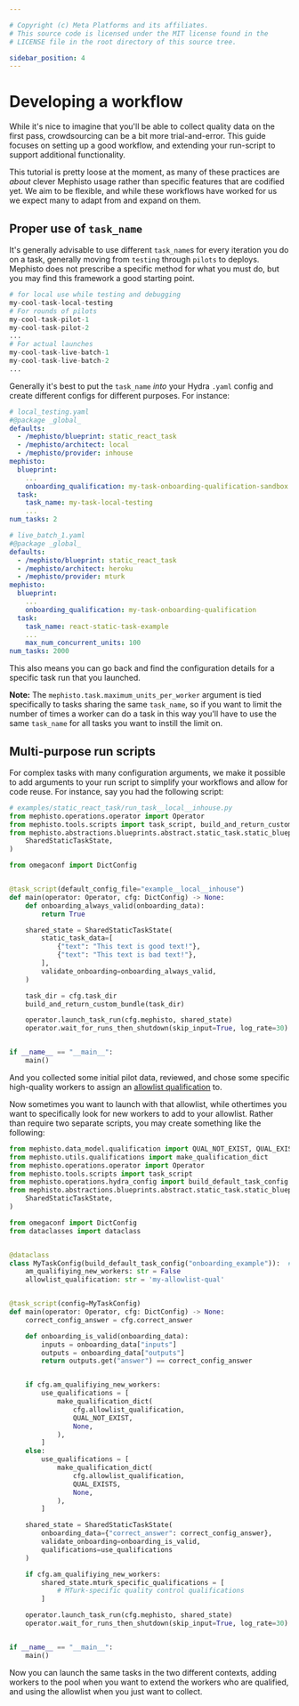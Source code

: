 ```yaml
---

# Copyright (c) Meta Platforms and its affiliates.
# This source code is licensed under the MIT license found in the
# LICENSE file in the root directory of this source tree.

sidebar_position: 4
---
```


# Developing a workflow

While it's nice to imagine that you'll be able to collect quality data on the first pass, crowdsourcing can be a bit more trial-and-error. This guide focuses on setting up a good workflow, and extending your run-script to support additional functionality. 

This tutorial is pretty loose at the moment, as many of these practices are _about_ clever Mephisto usage rather than specific features that are codified yet. We aim to be flexible, and while these workflows have worked for us we expect many to adapt from and expand on them.

## Proper use of `task_name`

It's generally advisable to use different `task_name`s for every iteration you do on a task, generally moving from `testing` through `pilots` to deploys. Mephisto does not prescribe a specific method for what you must do, but you may find this framework a good starting point.

```python
# for local use while testing and debugging
my-cool-task-local-testing
# For rounds of pilots
my-cool-task-pilot-1
my-cool-task-pilot-2
...
# For actual launches
my-cool-task-live-batch-1
my-cool-task-live-batch-2
...
```
Generally it's best to put the `task_name` _into_ your Hydra `.yaml` config and create different configs for different purposes. For instance:
```yaml
# local_testing.yaml
#@package _global_
defaults:
  - /mephisto/blueprint: static_react_task
  - /mephisto/architect: local
  - /mephisto/provider: inhouse
mephisto:
  blueprint:
    ...
    onboarding_qualification: my-task-onboarding-qualification-sandbox
  task:
    task_name: my-task-local-testing
    ...
num_tasks: 2

# live_batch_1.yaml
#@package _global_
defaults:
  - /mephisto/blueprint: static_react_task
  - /mephisto/architect: heroku
  - /mephisto/provider: mturk
mephisto:
  blueprint:
    ...
    onboarding_qualification: my-task-onboarding-qualification
  task:
    task_name: react-static-task-example
    ...
    max_num_concurrent_units: 100
num_tasks: 2000
```
This also means you can go back and find the configuration details for a specific task run that you launched.

**Note:** The `mephisto.task.maximum_units_per_worker` argument is tied specifically to tasks sharing the same `task_name`, so if you want to limit the number of times a worker can do a task in this way you'll have to use the same `task_name` for all tasks you want to instill the limit on.


## Multi-purpose run scripts

For complex tasks with many configuration arguments, we make it possible to add arguments to your run script to simplify your workflows and allow for code reuse. For instance, say you had the following script:
```python
# examples/static_react_task/run_task__local__inhouse.py
from mephisto.operations.operator import Operator
from mephisto.tools.scripts import task_script, build_and_return_custom_bundle
from mephisto.abstractions.blueprints.abstract.static_task.static_blueprint import (
    SharedStaticTaskState,
)

from omegaconf import DictConfig


@task_script(default_config_file="example__local__inhouse")
def main(operator: Operator, cfg: DictConfig) -> None:
    def onboarding_always_valid(onboarding_data):
        return True

    shared_state = SharedStaticTaskState(
        static_task_data=[
            {"text": "This text is good text!"},
            {"text": "This text is bad text!"},
        ],
        validate_onboarding=onboarding_always_valid,
    )

    task_dir = cfg.task_dir
    build_and_return_custom_bundle(task_dir)

    operator.launch_task_run(cfg.mephisto, shared_state)
    operator.wait_for_runs_then_shutdown(skip_input=True, log_rate=30)


if __name__ == "__main__":
    main()
```

And you collected some initial pilot data, reviewed, and chose some specific high-quality workers to assign an [allowlist qualification](../../how_to_use/worker_quality/common_qualification_flows#allowlists-and-blocklists) to.

Now sometimes you want to launch with that allowlist, while othertimes you want to specifically look for new workers to add to your allowlist. Rather than require two separate scripts, you may create something like the following:
```python
from mephisto.data_model.qualification import QUAL_NOT_EXIST, QUAL_EXISTS
from mephisto.utils.qualifications import make_qualification_dict
from mephisto.operations.operator import Operator
from mephisto.tools.scripts import task_script
from mephisto.operations.hydra_config import build_default_task_config
from mephisto.abstractions.blueprints.abstract.static_task.static_blueprint import (
    SharedStaticTaskState,
)

from omegaconf import DictConfig
from dataclasses import dataclass


@dataclass
class MyTaskConfig(build_default_task_config("onboarding_example")):  # type: ignore
    am_qualifiying_new_workers: str = False
    allowlist_qualification: str = 'my-allowlist-qual'


@task_script(config=MyTaskConfig)
def main(operator: Operator, cfg: DictConfig) -> None:
    correct_config_answer = cfg.correct_answer

    def onboarding_is_valid(onboarding_data):
        inputs = onboarding_data["inputs"]
        outputs = onboarding_data["outputs"]
        return outputs.get("answer") == correct_config_answer


    if cfg.am_qualifiying_new_workers:
        use_qualifications = [
            make_qualification_dict(
                cfg.allowlist_qualification,
                QUAL_NOT_EXIST,
                None,
            ),
        ]
    else:
        use_qualifications = [
            make_qualification_dict(
                cfg.allowlist_qualification,
                QUAL_EXISTS,
                None,
            ),
        ]

    shared_state = SharedStaticTaskState(
        onboarding_data={"correct_answer": correct_config_answer},
        validate_onboarding=onboarding_is_valid,
        qualifications=use_qualifications
    )

    if cfg.am_qualifiying_new_workers:
        shared_state.mturk_specific_qualifications = [
            # MTurk-specific quality control qualifications
        ]

    operator.launch_task_run(cfg.mephisto, shared_state)
    operator.wait_for_runs_then_shutdown(skip_input=True, log_rate=30)


if __name__ == "__main__":
    main()

```

Now you can launch the same tasks in the two different contexts, adding workers to the pool when you want to extend the workers who are qualified, and using the allowlist when you just want to collect.

